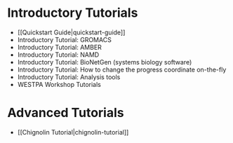 # Introductory Tutorials

* [[Quickstart Guide|quickstart-guide]]
* Introductory Tutorial: GROMACS
* Introductory Tutorial: AMBER
* Introductory Tutorial: NAMD
* Introductory Tutorial: BioNetGen (systems biology software)
* Introductory Tutorial: How to change the progress coordinate on-the-fly
* Introductory Tutorial: Analysis tools
* WESTPA Workshop Tutorials

# Advanced Tutorials
* [[Chignolin Tutorial|chignolin-tutorial]]
